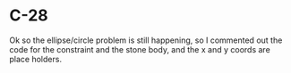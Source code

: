 # C-28
Ok so the ellipse/circle problem is still happening, so I commented out the code for the constraint and the stone body, and the x and y coords are place holders. 

